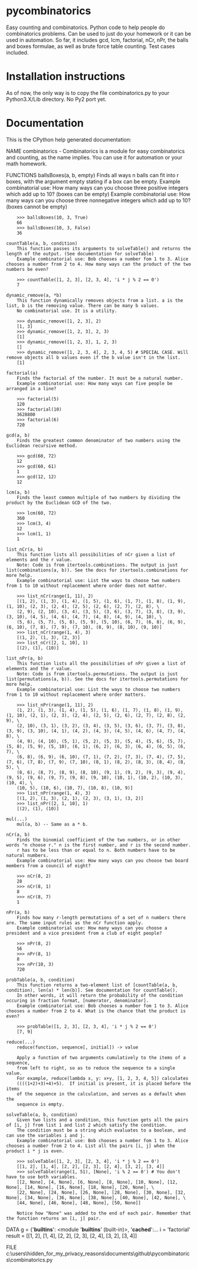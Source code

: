 # pycombinatorics
Easy counting and combinatorics.
Python code to help people do combinatorics problems. Can be used to just do your homework or it can be used in automation. So far, it includes gcd, lcm, factorial, nCr, nPr, the balls and boxes formulae, as well as brute force table counting. Test cases included.
# Installation instructions
As of now, the only way is to copy the file combinatorics.py to your Python3.X/Lib directory. No Py2 port yet.
# Documentation
This is the CPython help generated documentation:

NAME
    combinatorics - Combinatorics is a module for easy combinatorics and counting, as the name implies. You can use it for automation or your math homework.

FUNCTIONS
    ballsBoxes(a, b, empty)
        Finds all ways n balls can fit into r boxes, with the argument empty stating if a box can be empty.
        Example combinatorial use: How many ways can you choose three positive integers which add up to 10? (boxes can be empty)
        Example combinatorial use: How many ways can you choose three nonnegative integers which add up to 10? (boxes cannot be empty)
        
        >>> ballsBoxes(10, 3, True)
        66
        >>> ballsBoxes(10, 3, False)
        36
    
    countTable(a, b, condition)
        This function passes its arguments to solveTable() and returns the length of the output. (See documentation for solveTable)
        Example combinatorial use: Bob chooses a number fom 1 to 3. Alice chooses a number from 2 to 4. How many ways can the product of the two numbers be even?
        
        >>> countTable([1, 2, 3], [2, 3, 4], 'i * j % 2 == 0')
        7
    
    dynamic_remove(a, *b)
        This function dynamically removes objects from a list. a is the list, b is the removing value. There can be many b values.
        No combinatorial use. It is a utility.
        
        >>> dynamic_remove([1, 2, 3], 2)
        [1, 3]
        >>> dynamic_remove([1, 2, 3], 2, 3)
        [1]
        >>> dynamic_remove([1, 2, 3], 1, 2, 3)
        []
        >>> dynamic_remove([1, 2, 3, 4], 2, 3, 4, 5) # SPECIAL CASE. Will remove objects all b values even if the b value isn't in the list.
        [1]
    
    factorial(a)
        Finds the factorial of the number. It must be a natural number.
        Example combinatorial use: How many ways can five people be arranged in a line?
        
        >>> factorial(5)
        120
        >>> factorial(10)
        3628800
        >>> factorial(6)
        720
    
    gcd(a, b)
        Finds the greatest common denominator of two numbers using the Euclidean recursive method.
        
        >>> gcd(60, 72)
        12
        >>> gcd(60, 61)
        1
        >>> gcd(12, 12)
        12
    
    lcm(a, b)
        Finds the least common multiple of two numbers by dividing the product by the Euclidean GCD of the two.
        
        >>> lcm(60, 72)
        360
        >>> lcm(3, 4)
        12
        >>> lcm(1, 1)
        1
    
    list_nCr(a, b)
        This function lists all possibilities of nCr given a list of elements and the r value.
        Note: Code is from itertools.combinations. The output is just list(combinations(a, b)). See the docs for itertools.combinations for more help.
        Example combinatorial use: List the ways to choose two numbers from 1 to 10 without replacement where order does not matter.
        
        >>> list_nCr(range(1, 11), 2)
        [(1, 2), (1, 3), (1, 4), (1, 5), (1, 6), (1, 7), (1, 8), (1, 9), (1, 10), (2, 3), (2, 4), (2, 5), (2, 6), (2, 7), (2, 8), \
        (2, 9), (2, 10), (3, 4), (3, 5), (3, 6), (3, 7), (3, 8), (3, 9), (3, 10), (4, 5), (4, 6), (4, 7), (4, 8), (4, 9), (4, 10), \
        (5, 6), (5, 7), (5, 8), (5, 9), (5, 10), (6, 7), (6, 8), (6, 9), (6, 10), (7, 8), (7, 9), (7, 10), (8, 9), (8, 10), (9, 10)]
        >>> list_nCr(range(1, 4), 3)
        [(1, 2), (1, 3), (2, 3)]
        >>> list_nCr([2, 1, 10], 1)
        [(2), (1), (10)]
    
    list_nPr(a, b)
        This function lists all the possibilities of nPr given a list of elements and the r value.
        Note: Code is from itertools.permutations. The output is just list(permutations(a, b)). See the docs for itertools.permutations for more help.
        Example combinatorial use: List the ways to choose two numbers from 1 to 10 without replacement where order matters.
        
        >>> list_nPr(range(1, 11), 2)
        (1, 2), (1, 3), (1, 4), (1, 5), (1, 6), (1, 7), (1, 8), (1, 9), (1, 10), (2, 1), (2, 3), (2, 4), (2, 5), (2, 6), (2, 7), (2, 8), (2, 9), \
        (2, 10), (3, 1), (3, 2), (3, 4), (3, 5), (3, 6), (3, 7), (3, 8), (3, 9), (3, 10), (4, 1), (4, 2), (4, 3), (4, 5), (4, 6), (4, 7), (4, 8), \
        (4, 9), (4, 10), (5, 1), (5, 2), (5, 3), (5, 4), (5, 6), (5, 7), (5, 8), (5, 9), (5, 10), (6, 1), (6, 2), (6, 3), (6, 4), (6, 5), (6, 7), \
        (6, 8), (6, 9), (6, 10), (7, 1), (7, 2), (7, 3), (7, 4), (7, 5), (7, 6), (7, 8), (7, 9), (7, 10), (8, 1), (8, 2), (8, 3), (8, 4), (8, 5), \
        (8, 6), (8, 7), (8, 9), (8, 10), (9, 1), (9, 2), (9, 3), (9, 4), (9, 5), (9, 6), (9, 7), (9, 8), (9, 10), (10, 1), (10, 2), (10, 3), (10, 4), \
        (10, 5), (10, 6), (10, 7), (10, 8), (10, 9)]
        >>> list_nPr(range(1, 4), 3)
        [(1, 2), (1, 3), (2, 1), (2, 3), (3, 1), (3, 2)]
        >>> list_nPr([2, 1, 10], 1)
        [(2), (1), (10)]
    
    mul(...)
        mul(a, b) -- Same as a * b.
    
    nCr(a, b)
        Finds the binomial coefficient of the two numbers, or in other words "n choose r." n is the first number, and r is the second number.
        r has to be less than or equal to n. Both numbers have to be natural numbers.
        Example combinatorial use: How many ways can you choose two board members from a council of eight?
        
        >>> nCr(8, 2)
        28
        >>> nCr(8, 1)
        8
        >>> nCr(8, 7)
        1
    
    nPr(a, b)
        Finds how many r-length permutations of a set of n numbers there are. The same input rules as the nCr function apply.
        Example combinatorial use: How many ways can you choose a president and a vice president from a club of eight people?
        
        >>> nPr(8, 2)
        56
        >>> nPr(8, 1)
        8
        >>> nPr(10, 3)
        720
    
    probTable(a, b, condition)
        This function returns a two-element list of [countTable(a, b, condition), len(a) * len(b)]. See documentation for countTable().
        In other words, it will return the probability of the condition occuring in fraction format, [numerator, denominator].
        Example combinatorial use: Bob chooses a number fom 1 to 3. Alice chooses a number from 2 to 4. What is the chance that the product is even?
        
        >>> probTable([1, 2, 3], [2, 3, 4], 'i * j % 2 == 0')
        [7, 9]
    
    reduce(...)
        reduce(function, sequence[, initial]) -> value
        
        Apply a function of two arguments cumulatively to the items of a sequence,
        from left to right, so as to reduce the sequence to a single value.
        For example, reduce(lambda x, y: x+y, [1, 2, 3, 4, 5]) calculates
        ((((1+2)+3)+4)+5).  If initial is present, it is placed before the items
        of the sequence in the calculation, and serves as a default when the
        sequence is empty.
    
    solveTable(a, b, condition)
        Given two lists and a condition, this function gets all the pairs of [i, j] from list 1 and list 2 which satisfy the condition.
        The condition must be a string which evaluates to a boolean, and can use the variables i and j.
        Example combinatorial use: Bob chooses a number fom 1 to 3. Alice chooses a number from 2 to 4. List all the pairs [i, j] when the product i * j is even.
        
        >>> solveTable([1, 2, 3], [2, 3, 4], 'i * j % 2 == 0')
        [[1, 2], [1, 4], [2, 2], [2, 3], [2, 4], [3, 2], [3, 4]]
        >>> solveTable(range(1, 51), [None], 'i % 2 == 0') # You don't have to use both variables.
        [[2, None], [4, None], [6, None], [8, None], [10, None], [12, None], [14, None], [16, None], [18, None], [20, None], \
        [22, None], [24, None], [26, None], [28, None], [30, None], [32, None], [34, None], [36, None], [38, None], [40, None], [42, None], \
        [44, None], [46, None], [48, None], [50, None]]
        
        Notice how "None" was added to the end of each pair. Remember that the function returns an [i, j] pair.

DATA
    g = {'__builtins__': <module '__builtins__' (built-in)>, '__cached__':...
    i = 'factorial'
    result = [[1, 2], [1, 4], [2, 2], [2, 3], [2, 4], [3, 2], [3, 4]]

FILE
    c:\users\hidden_for_my_privacy_reasons\documents\github\pycombinatorics\combinatorics.py
